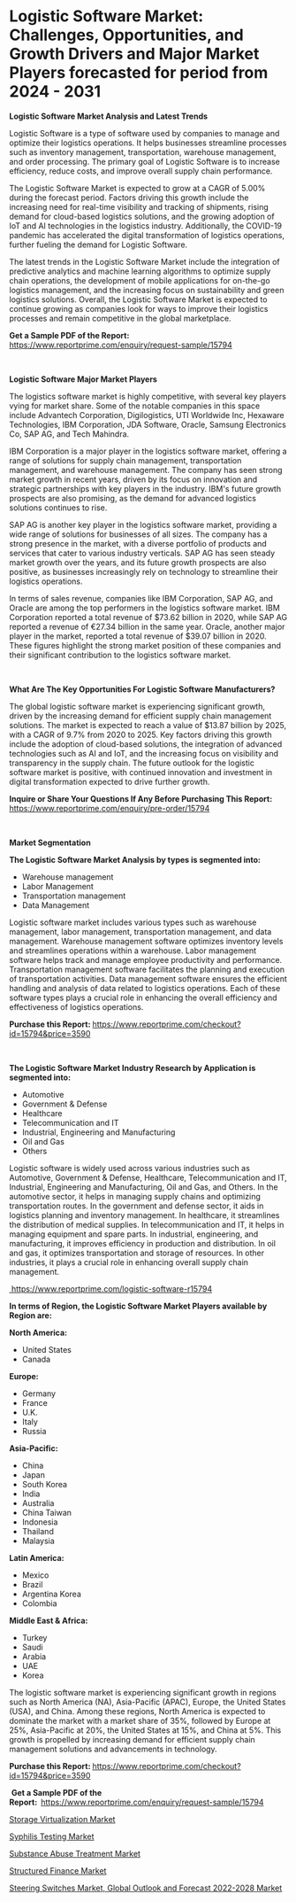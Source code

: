 <p><h1>Logistic Software Market: Challenges, Opportunities, and Growth Drivers and Major Market Players forecasted for period from 2024 - 2031</h1></p><p><strong>Logistic Software Market Analysis and Latest Trends</strong></p>
<p><p>Logistic Software is a type of software used by companies to manage and optimize their logistics operations. It helps businesses streamline processes such as inventory management, transportation, warehouse management, and order processing. The primary goal of Logistic Software is to increase efficiency, reduce costs, and improve overall supply chain performance.</p><p>The Logistic Software Market is expected to grow at a CAGR of 5.00% during the forecast period. Factors driving this growth include the increasing need for real-time visibility and tracking of shipments, rising demand for cloud-based logistics solutions, and the growing adoption of IoT and AI technologies in the logistics industry. Additionally, the COVID-19 pandemic has accelerated the digital transformation of logistics operations, further fueling the demand for Logistic Software.</p><p>The latest trends in the Logistic Software Market include the integration of predictive analytics and machine learning algorithms to optimize supply chain operations, the development of mobile applications for on-the-go logistics management, and the increasing focus on sustainability and green logistics solutions. Overall, the Logistic Software Market is expected to continue growing as companies look for ways to improve their logistics processes and remain competitive in the global marketplace.</p></p>
<p><strong>Get a Sample PDF of the Report:&nbsp;</strong> <a href="https://www.reportprime.com/enquiry/request-sample/15794">https://www.reportprime.com/enquiry/request-sample/15794</a></p>
<p>&nbsp;</p>
<p><strong>Logistic Software Major Market Players</strong></p>
<p><p>The logistics software market is highly competitive, with several key players vying for market share. Some of the notable companies in this space include Advantech Corporation, Digilogistics, UTI Worldwide Inc, Hexaware Technologies, IBM Corporation, JDA Software, Oracle, Samsung Electronics Co, SAP AG, and Tech Mahindra.</p><p>IBM Corporation is a major player in the logistics software market, offering a range of solutions for supply chain management, transportation management, and warehouse management. The company has seen strong market growth in recent years, driven by its focus on innovation and strategic partnerships with key players in the industry. IBM's future growth prospects are also promising, as the demand for advanced logistics solutions continues to rise.</p><p>SAP AG is another key player in the logistics software market, providing a wide range of solutions for businesses of all sizes. The company has a strong presence in the market, with a diverse portfolio of products and services that cater to various industry verticals. SAP AG has seen steady market growth over the years, and its future growth prospects are also positive, as businesses increasingly rely on technology to streamline their logistics operations.</p><p>In terms of sales revenue, companies like IBM Corporation, SAP AG, and Oracle are among the top performers in the logistics software market. IBM Corporation reported a total revenue of $73.62 billion in 2020, while SAP AG reported a revenue of €27.34 billion in the same year. Oracle, another major player in the market, reported a total revenue of $39.07 billion in 2020. These figures highlight the strong market position of these companies and their significant contribution to the logistics software market.</p></p>
<p>&nbsp;</p>
<p><strong>What Are The Key Opportunities For Logistic Software Manufacturers?</strong></p>
<p><p>The global logistic software market is experiencing significant growth, driven by the increasing demand for efficient supply chain management solutions. The market is expected to reach a value of $13.87 billion by 2025, with a CAGR of 9.7% from 2020 to 2025. Key factors driving this growth include the adoption of cloud-based solutions, the integration of advanced technologies such as AI and IoT, and the increasing focus on visibility and transparency in the supply chain. The future outlook for the logistic software market is positive, with continued innovation and investment in digital transformation expected to drive further growth.</p></p>
<p><strong>Inquire or Share Your Questions If Any Before Purchasing This Report:</strong> <a href="https://www.reportprime.com/enquiry/pre-order/15794">https://www.reportprime.com/enquiry/pre-order/15794</a></p>
<p>&nbsp;</p>
<p><strong>Market Segmentation</strong></p>
<p><strong>The Logistic Software Market Analysis by types is segmented into:</strong></p>
<p><ul><li>Warehouse management</li><li>Labor Management</li><li>Transportation management</li><li>Data Management</li></ul></p>
<p><p>Logistic software market includes various types such as warehouse management, labor management, transportation management, and data management. Warehouse management software optimizes inventory levels and streamlines operations within a warehouse. Labor management software helps track and manage employee productivity and performance. Transportation management software facilitates the planning and execution of transportation activities. Data management software ensures the efficient handling and analysis of data related to logistics operations. Each of these software types plays a crucial role in enhancing the overall efficiency and effectiveness of logistics operations.</p></p>
<p><strong>Purchase this Report:&nbsp;</strong><a href="https://www.reportprime.com/checkout?id=15794&price=3590">https://www.reportprime.com/checkout?id=15794&price=3590</a></p>
<p>&nbsp;</p>
<p><strong>The Logistic Software Market Industry Research by Application is segmented into:</strong></p>
<p><ul><li>Automotive</li><li>Government & Defense</li><li>Healthcare</li><li>Telecommunication and IT</li><li>Industrial, Engineering and Manufacturing</li><li>Oil and Gas</li><li>Others</li></ul></p>
<p><p>Logistic software is widely used across various industries such as Automotive, Government & Defense, Healthcare, Telecommunication and IT, Industrial, Engineering and Manufacturing, Oil and Gas, and Others. In the automotive sector, it helps in managing supply chains and optimizing transportation routes. In the government and defense sector, it aids in logistics planning and inventory management. In healthcare, it streamlines the distribution of medical supplies. In telecommunication and IT, it helps in managing equipment and spare parts. In industrial, engineering, and manufacturing, it improves efficiency in production and distribution. In oil and gas, it optimizes transportation and storage of resources. In other industries, it plays a crucial role in enhancing overall supply chain management.</p></p>
<p><a href="https://www.reportprime.com/logistic-software-r15794">&nbsp;https://www.reportprime.com/logistic-software-r15794</a></p>
<p><strong>In terms of Region, the Logistic Software Market Players available by Region are:</strong></p>
<p>
    <p> <strong> North America: </strong>
        <ul>
            <li>United States</li>
            <li>Canada</li>
        </ul>
        </p> 
    <p> <strong> Europe: </strong>
        <ul>
            <li>Germany</li>
            <li>France</li>
            <li>U.K.</li>
            <li>Italy</li>
            <li>Russia</li>
        </ul>
        </p> 
    <p> <strong> Asia-Pacific: </strong>
        <ul>
            <li>China</li>
            <li>Japan</li>
            <li>South Korea</li>
            <li>India</li>
            <li>Australia</li>
            <li>China Taiwan</li>
            <li>Indonesia</li>
            <li>Thailand</li>
            <li>Malaysia</li>
        </ul>
        </p> 
    <p> <strong> Latin America: </strong>
        <ul>
            <li>Mexico</li>
            <li>Brazil</li>
            <li>Argentina Korea</li>
            <li>Colombia</li>
        </ul>
        </p> 
    <p> <strong> Middle East & Africa: </strong>
        <ul>
            <li>Turkey</li>
            <li>Saudi</li>
            <li>Arabia</li>
            <li>UAE</li>
            <li>Korea</li>
        </ul>
    </p>
    </p>
<p><p>The logistic software market is experiencing significant growth in regions such as North America (NA), Asia-Pacific (APAC), Europe, the United States (USA), and China. Among these regions, North America is expected to dominate the market with a market share of 35%, followed by Europe at 25%, Asia-Pacific at 20%, the United States at 15%, and China at 5%. This growth is propelled by increasing demand for efficient supply chain management solutions and advancements in technology.</p></p>
<p><strong>Purchase this Report: </strong><a href="https://www.reportprime.com/checkout?id=15794&price=3590">https://www.reportprime.com/checkout?id=15794&price=3590</a></p>
<p>&nbsp;<strong>Get a Sample PDF of the Report:&nbsp;&nbsp;</strong><a href="https://www.reportprime.com/enquiry/request-sample/15794">https://www.reportprime.com/enquiry/request-sample/15794</a></p>
<p><strong></strong></p>
<p><p><a href="https://github.com/mauripalmi/Market-Research-Report-List-5/blob/main/storage-virtualization-market.md">Storage Virtualization Market</a></p><p><a href="https://github.com/ochgvvcj16/Market-Research-Report-List-1/blob/main/syphilis-testing-market.md">Syphilis Testing Market</a></p><p><a href="https://github.com/btwcqfvq34/Market-Research-Report-List-2/blob/main/substance-abuse-treatment-market.md">Substance Abuse Treatment Market</a></p><p><a href="https://github.com/nicoletavirag/Market-Research-Report-List-5/blob/main/structured-finance-market.md">Structured Finance Market</a></p><p><a href="https://issuu.com/reportprime-2/docs/steering-switches-market-global-out_19b2c768512bb9">Steering Switches Market, Global Outlook and Forecast 2022-2028 Market</a></p></p>